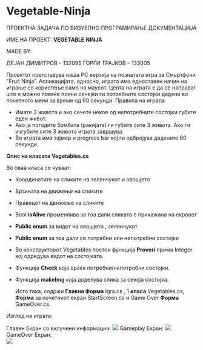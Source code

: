 # Vegetable-Ninja
ПРОЕКТНА ЗАДАЧА ПО ВИЗУЕЛНО ПРОГРАМИРАЊЕ ДОКУМЕНТАЦИЈА

ИМЕ НА ПРОЕКТ: **VEGETABLE NINJA**

MADE BY:

ДЕЈАН ДИМИТРОВ – 132095
ЃОРЃИ ТРАЈКОВ – 133005

Проектот претставува наша PC верзија на познатата игра за Смартфони "Fruit Ninja”. Апликацијата, односно, играта има едноставен начин на играње со користење само на маусот.
Целта на играта е да се направат што е можно повеќе поени сечејќи ги потребните состојки дадени во почетното мени за време од 60 секунди.
Правила на играта:
-  	Имате 3 живота и ако сечете некое од непотребните состојки губите еден живот.
-  	Ако ја погодите бомбата (ракијата) ги губите сите 3 живота. Ако ги изгубите сите 3 живота играта завршува.
- 	Во играта има тајмер и progress bar кој ги одбројува дадените 60 секунди.



**Опис на класата Vegetables.cs**

Во оваа класа се чуваат:
-  	Координатите на сликите на зеленчукот и овошјето
- 	Брзината на движење на сликите
- 	Правецот на движење на сликите
- 	Bool **isAlive** променлива за тоа дали сликата е прикажана на екранот
- 	**Public enum** за видот на овошјето , зеленчукот
- 	**Public enum** за тоа дали се потребни или непотребни состојки
- 	Во конструкторот Vegetables постои функција **Proveri** прима Integer кој одредува видот на состојката.
- 	Функција **Check** која враќа потребни/непотребни состојки.
- 	Функција **makeImg** која доделува слика за секоја состојка.



	Исто така, содржи **Главна Форма** Igra.cs , 1 **класа** 	Vegetables.cs, **Форма** за почетниот екран StartScreen.cs и Game Over **Форма** GameOver.cs.
 
Изглед на играта:


Главен Екран со вклучени информации:
<img src="http://i.imgur.com/JkReSDu.jpg" />
Gameplay Екран:
<img src="http://i.imgur.com/H6AA44Q.jpg" />
GameOver Екран:<br>
<img src="http://i.imgur.com/lsOeFKj.jpg" />
